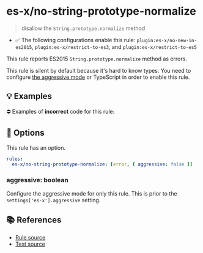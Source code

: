# es-x/no-string-prototype-normalize
> disallow the `String.prototype.normalize` method

- ✅ The following configurations enable this rule: `plugin:es-x/no-new-in-es2015`, `plugin:es-x/restrict-to-es3`, and `plugin:es-x/restrict-to-es5`

This rule reports ES2015 `String.prototype.normalize` method as errors.

This rule is silent by default because it's hard to know types. You need to configure [the aggressive mode](../#the-aggressive-mode) or TypeScript in order to enable this rule.

## 💡 Examples

⛔ Examples of **incorrect** code for this rule:

<eslint-playground type="bad" code="/*eslint es-x/no-string-prototype-normalize: [error, { aggressive: true }] */
foo.normalize(&quot;a&quot;)
" />

## 🔧 Options

This rule has an option.

```yml
rules:
  es-x/no-string-prototype-normalize: [error, { aggressive: false }]
```

### aggressive: boolean

Configure the aggressive mode for only this rule.
This is prior to the `settings['es-x'].aggressive` setting.

## 📚 References

- [Rule source](https://github.com/ota-meshi/eslint-plugin-es-x/blob/master/lib/rules/no-string-prototype-normalize.js)
- [Test source](https://github.com/ota-meshi/eslint-plugin-es-x/blob/master/tests/lib/rules/no-string-prototype-normalize.js)
